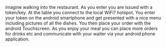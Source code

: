 imagine walking into the restaurant. As you enter you are issued with a token/key. At the table you connect to the local WiFi?  hotspot. You enter your token on the android smartphone and get presented with a nice menu including pictures of all the dishes. You then place your order with the android Touchscreen. As you enjoy your meal you can place more orders for drinks etc and communicate with your waiter via your android phone application.